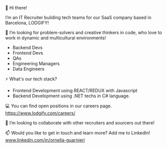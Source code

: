 👋 Hi there!

I’m an IT Recruiter building tech teams for our SaaS company based in Barcelona, LODGIFY!

👀 I’m looking for problem-solvers and creative thinkers in code, who love to work in dynamic and multicultural environments!
- Backend Devs
- Frontend Devs
- QAs
- Engineering Managers
- Data Engineers

⚡ What's our tech stack?
- Frontend Development using REACT/REDUX with Javascript
- Backend Development using .NET techs in C# language. 

💻 You can find open positions in our careers page. https://www.lodgify.com/careers/

👯 I’m looking to collaborate with other recruiters and sourcers out there!

📫 Would you like to get in touch and learn more? 
Add me to LinkedIn! www.linkedin.com/in/ornella-guarnieri

